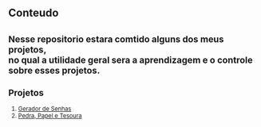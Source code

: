 ## Conteudo
<small>Nesse repositorio estara comtido alguns dos meus projetos,  
no qual a utilidade geral sera a aprendizagem e o controle sobre esses projetos.
---
## Projetos
1. [Gerador de Senhas](https://github.com/Eurico149/Projetos_Python/blob/master/password_generator.py)
2. [Pedra, Papel e Tesoura](https://github.com/Eurico149/Projetos_Python/blob/master/pedra_papel_tesoura.py)